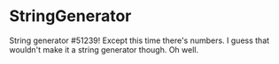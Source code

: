 # StringGenerator
String generator #51239! Except this time there's numbers. I guess that wouldn't make it a string generator though. Oh well.
